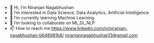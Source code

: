 - 👋 Hi, I’m Niranjan Nagabhushan
- 👀 I’m interested in Data Science, Data Analytics, Artificial Intelligence
- 🌱 I’m currently learning Machine Learning
- 💞️ I’m looking to collaborate on ML,DL,NLP 
- 📫 How to reach me https://www.linkedin.com/in/niranjan-nagabhushan-b648981b8/
                      niranjannagabhushan13@gmail.com

<!---
Nirin13/Nirin13 is a ✨ special ✨ repository because its `README.md` (this file) appears on your GitHub profile.
You can click the Preview link to take a look at your changes.
--->
